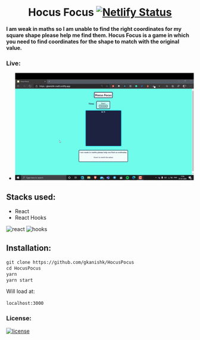 <p align="center">
    <br>
    <h1 align="center" >Hocus Focus
     <a href="https://app.netlify.com/sites/gkanishk-math/deploys" align="center"><img src="https://api.netlify.com/api/v1/badges/382a6f81-7b62-49ed-844f-eefd1382c435/deploy-status" alt="Netlify Status"></a></h1>
</p>

**I am weak in maths so I am unable to find the right coordinates for my square shape please help me find them. Hocus Focus is a game in which you need to find coordinates for the shape to match with the original value.**

### Live:
   - ![demo](/public/hocus.gif)

## Stacks used:
- React
- React Hooks

![react](https://img.shields.io/badge/frontend-react-blue) ![hooks](https://img.shields.io/badge/react-hooks-yellow)

## Installation:

```
git clone https://github.com/gkanishk/HocusPocus
cd HocusPocus
yarn
yarn start

```
Will load at:

`localhost:3000`

### License:
[![license](https://img.shields.io/bower/l/react?style=for-the-badge)](LICENSE)

